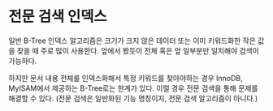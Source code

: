 # 전문 검색 인덱스

일반 B-Tree 인덱스 알고리즘은 크기가 크지 않은 데이터 또는 이미 키워드화한 작은 값을 찾을 때 주로 많이 사용한다. 앞에서 봤듯이 전체 혹은 앞 일부분만 일치해야 검색이 가능하다.

하지만 문서 내용 전체를 인덱스화해서 특정 키워드를 찾아야하는 경우 InnoDB, MyISAM에서 제공하는 B-Tree로는 한계가 있다. 이럴 경우 전문 검색을 통해 문제를 해결할 수 있다. (전문 검색은 일반화된 기능 명칭이지, 전문 검색 알고리즘이 아니다.)



